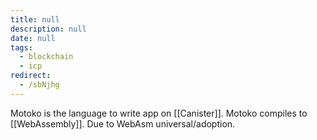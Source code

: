 ```yaml
---
title: null
description: null
date: null
tags:
  - blockchain
  - icp
redirect:
  - /sbNjhg
---
```


Motoko is the language to write app on [[Canister]]. Motoko compiles to [[WebAssembly]]. Due to WebAsm universal/adoption.
